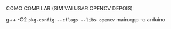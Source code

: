 COMO COMPILAR (SIM VAI USAR OPENCV DEPOIS)

g++ -O2 `pkg-config --cflags --libs opencv` main.cpp -o arduino
